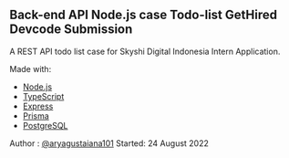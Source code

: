 ## Back-end API Node.js case Todo-list GetHired Devcode Submission

A REST API todo list case for Skyshi Digital Indonesia Intern Application.

Made with:
- [Node.js](https://nodejs.org/)
- [TypeScript](https://www.typescriptlang.org/)
- [Express](https://expressjs.com/)
- [Prisma](https://www.prisma.io/)
- [PostgreSQL](https://www.mysql.com/)

Author : [@aryagustaiana101](https://github.com/aryagustiana101)
Started: 24 August 2022

